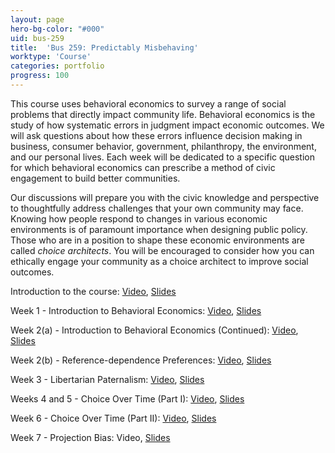 ```yaml
---
layout: page
hero-bg-color: "#000"
uid: bus-259
title:  'Bus 259: Predictably Misbehaving'
worktype: 'Course'
categories: portfolio
progress: 100
---
```


<p>This course uses behavioral economics to survey a range of social problems that directly impact community life.	 Behavioral economics is the study of how systematic errors in judgment impact economic outcomes. We will ask questions about how these errors influence decision making in business, consumer behavior, government, philanthropy, the environment, and our personal lives. Each week will be dedicated to a specific question for which behavioral economics can prescribe a method of civic engagement to build better communities.</p>

<p>Our discussions will prepare you with the civic knowledge and perspective to thoughtfully address challenges that your own community may face. Knowing how people respond to changes in various economic environments is of paramount importance when designing public policy. Those who are in a position to shape these economic environments are called <em>choice architects</em>. You will be encouraged to consider how you can ethically engage your community as a choice architect to improve social outcomes.</p>

Introduction to the course: [Video](https://www.youtube.com/watch?v=2nw3x_bBJxQ), [Slides](https://josh-r-foster.github.io/courses/bus-259/lectures/0-syllabus.html)

Week 1 - Introduction to Behavioral Economics: [Video](https://us-lti.bbcollab.com/recording/75d2520281874130aabcbe4c52e6bebb), [Slides](https://josh-r-foster.github.io/courses/bus-259/lectures/1-introduction.html)

Week 2(a) - Introduction to Behavioral Economics (Continued): [Video](https://www.youtube.com/watch?v=EY5JGFepubs), [Slides](https://josh-r-foster.github.io/courses/bus-259/lectures/1-introduction.html)

Week 2(b) - Reference-dependence Preferences: [Video](https://www.youtube.com/watch?v=T3pw-XiuFWk), [Slides](https://josh-r-foster.github.io/courses/bus-259/lectures/2-reference-dependence.html)

Week 3 - Libertarian Paternalism: [Video](https://www.youtube.com/watch?v=QBySaxnA1oY), [Slides](https://josh-r-foster.github.io/courses/bus-259/lectures/3-libertarian-paternalism.html)

Weeks 4 and 5 - Choice Over Time (Part I): [Video](https://www.youtube.com/watch?v=zKYmrbl_2kQ), [Slides](https://josh-r-foster.github.io/courses/bus-259/lectures/4-choice-over-time.html) 

Week 6 - Choice Over Time (Part II): [Video](https://www.youtube.com/watch?v=vgfW-FVses8), [Slides](https://josh-r-foster.github.io/courses/bus-259/lectures/5-choice-over-time-again.html) 

Week 7 - Projection Bias: Video, [Slides](https://josh-r-foster.github.io/courses/bus-259/lectures/6-projection-bias.html) 
